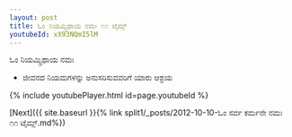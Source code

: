 ```yaml
---
layout: post
title: ಓಂ ನಿಯಮ್ಸ್ರಿಥಾಯ ನಮಃ ೧೧ ಟೈಮ್ಸ್
youtubeId: xX93NQmI5lM
---
```

 
 
 ಓಂ ನಿಯಮ್ಸ್ರಿಥಾಯ ನಮಃ  
 
 -  ಜೀವನದ ನಿಯಮಗಳನ್ನು ಅನುಸರಿಸುವವರಿಗೆ ಯಾರು ಆಶ್ರಯ 
 
  
 
  
 
 
 
 
 
 


{% include youtubePlayer.html id=page.youtubeId %}
 
[Next]({{ site.baseurl }}{% link  split1/_posts/2012-10-10-ಓಂ ಸರ್ವ ಕರ್ಮನೇ ನಮಃ ೧೧ ಟೈಮ್ಸ್.md%})
 
